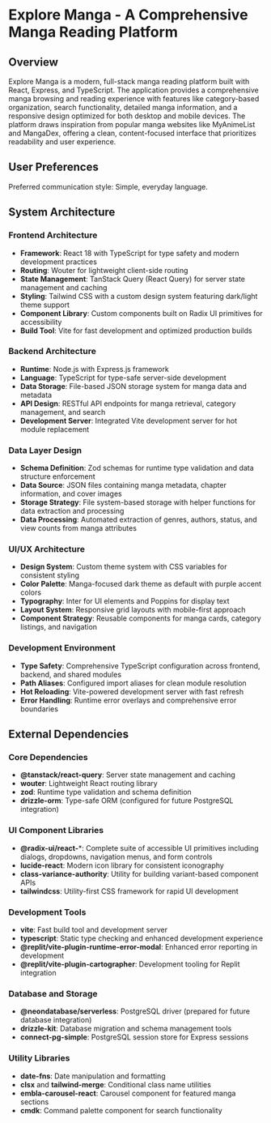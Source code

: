# Explore Manga - A Comprehensive Manga Reading Platform

## Overview

Explore Manga is a modern, full-stack manga reading platform built with React, Express, and TypeScript. The application provides a comprehensive manga browsing and reading experience with features like category-based organization, search functionality, detailed manga information, and a responsive design optimized for both desktop and mobile devices. The platform draws inspiration from popular manga websites like MyAnimeList and MangaDex, offering a clean, content-focused interface that prioritizes readability and user experience.

## User Preferences

Preferred communication style: Simple, everyday language.

## System Architecture

### Frontend Architecture
- **Framework**: React 18 with TypeScript for type safety and modern development practices
- **Routing**: Wouter for lightweight client-side routing
- **State Management**: TanStack Query (React Query) for server state management and caching
- **Styling**: Tailwind CSS with a custom design system featuring dark/light theme support
- **Component Library**: Custom components built on Radix UI primitives for accessibility
- **Build Tool**: Vite for fast development and optimized production builds

### Backend Architecture
- **Runtime**: Node.js with Express.js framework
- **Language**: TypeScript for type-safe server-side development
- **Data Storage**: File-based JSON storage system for manga data and metadata
- **API Design**: RESTful API endpoints for manga retrieval, category management, and search
- **Development Server**: Integrated Vite development server for hot module replacement

### Data Layer Design
- **Schema Definition**: Zod schemas for runtime type validation and data structure enforcement
- **Data Source**: JSON files containing manga metadata, chapter information, and cover images
- **Storage Strategy**: File system-based storage with helper functions for data extraction and processing
- **Data Processing**: Automated extraction of genres, authors, status, and view counts from manga attributes

### UI/UX Architecture
- **Design System**: Custom theme system with CSS variables for consistent styling
- **Color Palette**: Manga-focused dark theme as default with purple accent colors
- **Typography**: Inter for UI elements and Poppins for display text
- **Layout System**: Responsive grid layouts with mobile-first approach
- **Component Strategy**: Reusable components for manga cards, category listings, and navigation

### Development Environment
- **Type Safety**: Comprehensive TypeScript configuration across frontend, backend, and shared modules
- **Path Aliases**: Configured import aliases for clean module resolution
- **Hot Reloading**: Vite-powered development server with fast refresh
- **Error Handling**: Runtime error overlays and comprehensive error boundaries

## External Dependencies

### Core Dependencies
- **@tanstack/react-query**: Server state management and caching
- **wouter**: Lightweight React routing library
- **zod**: Runtime type validation and schema definition
- **drizzle-orm**: Type-safe ORM (configured for future PostgreSQL integration)

### UI Component Libraries
- **@radix-ui/react-***: Complete suite of accessible UI primitives including dialogs, dropdowns, navigation menus, and form controls
- **lucide-react**: Modern icon library for consistent iconography
- **class-variance-authority**: Utility for building variant-based component APIs
- **tailwindcss**: Utility-first CSS framework for rapid UI development

### Development Tools
- **vite**: Fast build tool and development server
- **typescript**: Static type checking and enhanced development experience
- **@replit/vite-plugin-runtime-error-modal**: Enhanced error reporting in development
- **@replit/vite-plugin-cartographer**: Development tooling for Replit integration

### Database and Storage
- **@neondatabase/serverless**: PostgreSQL driver (prepared for future database integration)
- **drizzle-kit**: Database migration and schema management tools
- **connect-pg-simple**: PostgreSQL session store for Express sessions

### Utility Libraries
- **date-fns**: Date manipulation and formatting
- **clsx** and **tailwind-merge**: Conditional class name utilities
- **embla-carousel-react**: Carousel component for featured manga sections
- **cmdk**: Command palette component for search functionality